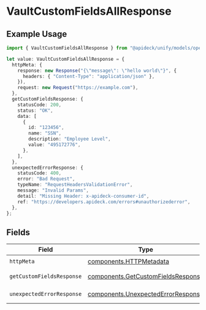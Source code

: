 # VaultCustomFieldsAllResponse

## Example Usage

```typescript
import { VaultCustomFieldsAllResponse } from "@apideck/unify/models/operations";

let value: VaultCustomFieldsAllResponse = {
  httpMeta: {
    response: new Response("{\"message\": \"hello world\"}", {
      headers: { "Content-Type": "application/json" },
    }),
    request: new Request("https://example.com"),
  },
  getCustomFieldsResponse: {
    statusCode: 200,
    status: "OK",
    data: [
      {
        id: "123456",
        name: "SSN",
        description: "Employee Level",
        value: "495172776",
      },
    ],
  },
  unexpectedErrorResponse: {
    statusCode: 400,
    error: "Bad Request",
    typeName: "RequestHeadersValidationError",
    message: "Invalid Params",
    detail: "Missing Header: x-apideck-consumer-id",
    ref: "https://developers.apideck.com/errors#unauthorizederror",
  },
};
```

## Fields

| Field                                                                                    | Type                                                                                     | Required                                                                                 | Description                                                                              |
| ---------------------------------------------------------------------------------------- | ---------------------------------------------------------------------------------------- | ---------------------------------------------------------------------------------------- | ---------------------------------------------------------------------------------------- |
| `httpMeta`                                                                               | [components.HTTPMetadata](../../models/components/httpmetadata.md)                       | :heavy_check_mark:                                                                       | N/A                                                                                      |
| `getCustomFieldsResponse`                                                                | [components.GetCustomFieldsResponse](../../models/components/getcustomfieldsresponse.md) | :heavy_minus_sign:                                                                       | Custom mapping                                                                           |
| `unexpectedErrorResponse`                                                                | [components.UnexpectedErrorResponse](../../models/components/unexpectederrorresponse.md) | :heavy_minus_sign:                                                                       | Unexpected error                                                                         |